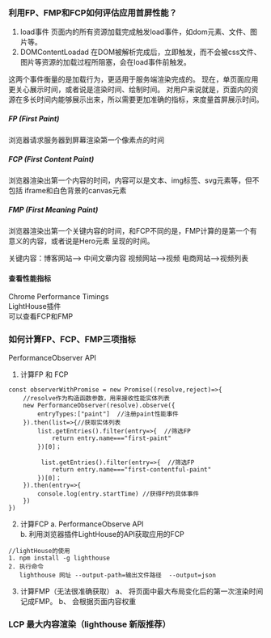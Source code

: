### 利用FP、FMP和FCP如何评估应用首屏性能？

1. load事件
页面内的所有资源加载完成触发load事件，如dom元素、文件、图片等。  
2. DOMContentLoadad
在DOM被解析完成后，立即触发，而不会被css文件、图片等资源的加载过程所阻塞，会在load事件前触发。 


这两个事件衡量的是加载行为，更适用于服务端渲染完成的。
现在，单页面应用更关心展示时间，或者说是渲染时间、绘制时间。
对用户来说就是，页面内的资源在多长时间内能够展示出来，所以需要更加准确的指标，来度量首屏展示时间。

##### FP (First Paint)
浏览器请求服务器到屏幕渲染第一个像素点的时间

##### FCP (First Content Paint)
浏览器渲染出第一个内容的时间，内容可以是文本、img标签、svg元素等，但不包括
iframe和白色背景的canvas元素

##### FMP (First Meaning Paint)
浏览器渲染出第一个关键内容的时间，和FCP不同的是，FMP计算的是第一个有意义的内容，或者说是Hero元素
呈现的时间。   

关键内容：博客网站--> 中间文章内容   视频网站-->视频   电商网站-->视频列表  


#### 查看性能指标 
Chrome Performance Timings   
LightHouse插件   
可以查看FCP和FMP

### 如何计算FP、FCP、FMP三项指标
PerformanceObserver API

1. 计算FP 和 FCP
```
const observerWithPromise = new Promise((resolve,reject)=>{
    //resolve作为构造函数参数，用来接收性能实体列表
    new PerformanceObserver(resolve).observe({ 
        entryTypes:["paint"]  //注册paint性能事件
    }).then(list=>{//获取实体列表
        list.getEntries().filter(entry=>{  //筛选FP
            return entry.name==="first-paint"
        })[0]；

         list.getEntries().filter(entry=>{  //筛选FP
            return entry.name==="first-contentful-paint"
        })[0]；
    }).then(entry=>{
        console.log(entry.startTime) //获得FP的具体事件
    })
})
```

2. 计算FCP
a. PerformanceObserve API   
b. 利用浏览器插件LightHouse的API获取应用的FCP  

```
//lightHouse的使用
1. npm install -g lighthouse
2. 执行命令
   lighthouse 网址 --output-path=输出文件路径  --output=json

```

3. 计算FMP（无法很准确获取）
a、 将页面中最大布局变化后的第一次渲染时间记成FMP。 
b、 会根据页面内容权重

### LCP 最大内容渲染（lighthouse 新版推荐）






